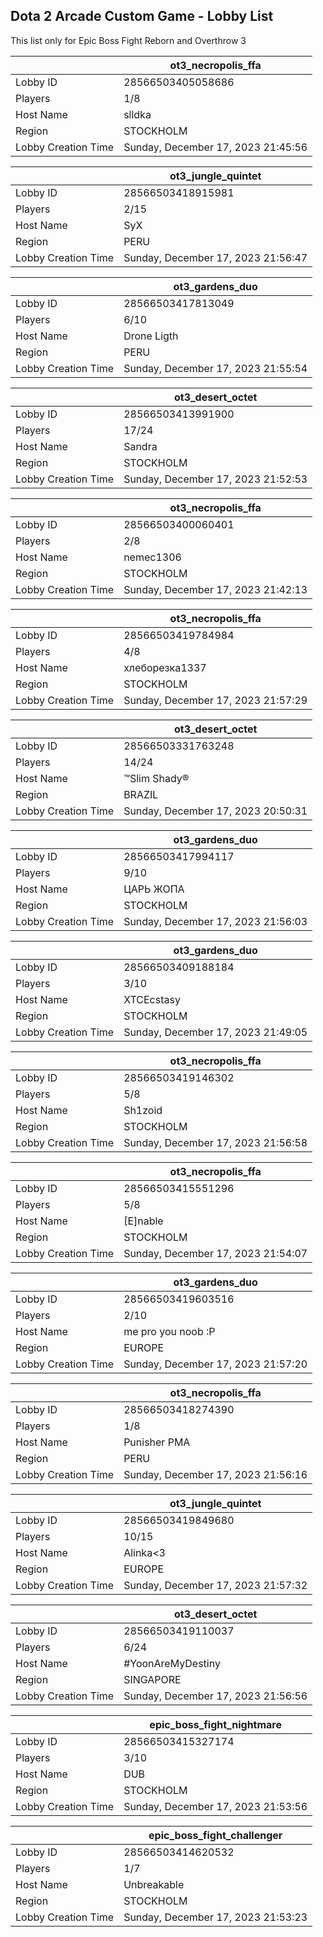 ## Dota 2 Arcade Custom Game - Lobby List

This list only for Epic Boss Fight Reborn and Overthrow 3

|  | ot3_necropolis_ffa |
| ------ | ------ |
| Lobby ID | 28566503405058686 |
| Players | 1/8 |
| Host Name | slldka |
| Region | STOCKHOLM |
| Lobby Creation Time | Sunday, December 17, 2023 21:45:56 |


|  | ot3_jungle_quintet |
| ------ | ------ |
| Lobby ID | 28566503418915981 |
| Players | 2/15 |
| Host Name | SyX |
| Region | PERU |
| Lobby Creation Time | Sunday, December 17, 2023 21:56:47 |


|  | ot3_gardens_duo |
| ------ | ------ |
| Lobby ID | 28566503417813049 |
| Players | 6/10 |
| Host Name | Drone Ligth |
| Region | PERU |
| Lobby Creation Time | Sunday, December 17, 2023 21:55:54 |


|  | ot3_desert_octet |
| ------ | ------ |
| Lobby ID | 28566503413991900 |
| Players | 17/24 |
| Host Name | Sandra |
| Region | STOCKHOLM |
| Lobby Creation Time | Sunday, December 17, 2023 21:52:53 |


|  | ot3_necropolis_ffa |
| ------ | ------ |
| Lobby ID | 28566503400060401 |
| Players | 2/8 |
| Host Name | nemec1306 |
| Region | STOCKHOLM |
| Lobby Creation Time | Sunday, December 17, 2023 21:42:13 |


|  | ot3_necropolis_ffa |
| ------ | ------ |
| Lobby ID | 28566503419784984 |
| Players | 4/8 |
| Host Name | хлеборезка1337 |
| Region | STOCKHOLM |
| Lobby Creation Time | Sunday, December 17, 2023 21:57:29 |


|  | ot3_desert_octet |
| ------ | ------ |
| Lobby ID | 28566503331763248 |
| Players | 14/24 |
| Host Name | ™Slim Shady® |
| Region | BRAZIL |
| Lobby Creation Time | Sunday, December 17, 2023 20:50:31 |


|  | ot3_gardens_duo |
| ------ | ------ |
| Lobby ID | 28566503417994117 |
| Players | 9/10 |
| Host Name | ЦАРЬ ЖОПА |
| Region | STOCKHOLM |
| Lobby Creation Time | Sunday, December 17, 2023 21:56:03 |


|  | ot3_gardens_duo |
| ------ | ------ |
| Lobby ID | 28566503409188184 |
| Players | 3/10 |
| Host Name | XTCEcstasy |
| Region | STOCKHOLM |
| Lobby Creation Time | Sunday, December 17, 2023 21:49:05 |


|  | ot3_necropolis_ffa |
| ------ | ------ |
| Lobby ID | 28566503419146302 |
| Players | 5/8 |
| Host Name | Sh1zoid |
| Region | STOCKHOLM |
| Lobby Creation Time | Sunday, December 17, 2023 21:56:58 |


|  | ot3_necropolis_ffa |
| ------ | ------ |
| Lobby ID | 28566503415551296 |
| Players | 5/8 |
| Host Name | [E]nable |
| Region | STOCKHOLM |
| Lobby Creation Time | Sunday, December 17, 2023 21:54:07 |


|  | ot3_gardens_duo |
| ------ | ------ |
| Lobby ID | 28566503419603516 |
| Players | 2/10 |
| Host Name | me pro you noob :P |
| Region | EUROPE |
| Lobby Creation Time | Sunday, December 17, 2023 21:57:20 |


|  | ot3_necropolis_ffa |
| ------ | ------ |
| Lobby ID | 28566503418274390 |
| Players | 1/8 |
| Host Name | Punisher PMA |
| Region | PERU |
| Lobby Creation Time | Sunday, December 17, 2023 21:56:16 |


|  | ot3_jungle_quintet |
| ------ | ------ |
| Lobby ID | 28566503419849680 |
| Players | 10/15 |
| Host Name | Alinka<3 |
| Region | EUROPE |
| Lobby Creation Time | Sunday, December 17, 2023 21:57:32 |


|  | ot3_desert_octet |
| ------ | ------ |
| Lobby ID | 28566503419110037 |
| Players | 6/24 |
| Host Name | #YoonAreMyDestiny |
| Region | SINGAPORE |
| Lobby Creation Time | Sunday, December 17, 2023 21:56:56 |


|  | epic_boss_fight_nightmare |
| ------ | ------ |
| Lobby ID | 28566503415327174 |
| Players | 3/10 |
| Host Name | DUB |
| Region | STOCKHOLM |
| Lobby Creation Time | Sunday, December 17, 2023 21:53:56 |


|  | epic_boss_fight_challenger |
| ------ | ------ |
| Lobby ID | 28566503414620532 |
| Players | 1/7 |
| Host Name | Unbreakable |
| Region | STOCKHOLM |
| Lobby Creation Time | Sunday, December 17, 2023 21:53:23 |


